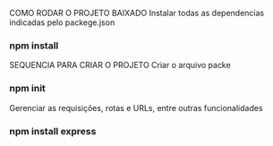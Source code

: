 COMO RODAR O PROJETO BAIXADO
Instalar todas as dependencias indicadas pelo packege.json
### npm install



SEQUENCIA PARA CRIAR O PROJETO
Criar o arquivo packe
### npm init

Gerenciar as requisições, rotas e URLs, entre outras funcionalidades
### npm install express